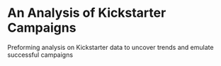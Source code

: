 # An Analysis of Kickstarter Campaigns 
Preforming analysis on Kickstarter data to uncover trends and emulate successful campaigns 
